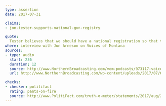 ```yaml
---
type: assertion
date: 2017-07-31

claims:
- jon-tester-supports-national-gun-registry

quote:
  Tester believes that we should have a national registration so that the people of Montana should have to ask permission before they purchase a gun, ask permission from the federal government…
where: interview with Jon Arneson on Voices of Montana
sources:
- type: audio
  start: 236
  duration: 12
  source: http://www.NorthernBroadcasting.com/vom-podcasts/073117-voices-of-montana-wjon-arneson/
  url: http://www.NorthernBroadcasting.com/wp-content/uploads/2017/07/073117-VoicesOfMontanaSeg1-Monday.mp3

checks:
- checker: politifact
  rating: pants-on-fire
  source: http://www.PolitiFact.com/truth-o-meter/statements/2017/aug/21/matthew-rosendale/republican-senate-hopeful-claims-montana-sen-jon-t/
---
```

